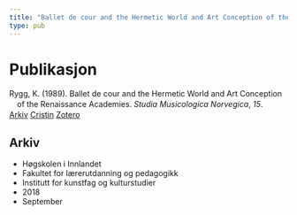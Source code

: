 ```yaml
---
title: "Ballet de cour and the Hermetic World and Art Conception of the Renaissance Academies"
type: pub
---
```

<h1>Publikasjon</h1>
<article id="csl-bib-container-8ZVVPYSQ" class="csl-bib-container">
  <div class="csl-bib-body" style="line-height: 1.35; padding-left: 1em; text-indent:-1em;">
  <div class="csl-entry">Rygg, K. (1989). Ballet de cour and the Hermetic World and Art Conception of the Renaissance Academies. <i>Studia Musicologica Norvegica</i>, <i>15</i>.</div>
</div>
  <div class="csl-bib-buttons">
    <a href="#taxonomy-article-8ZVVPYSQ" class="csl-bib-button">Arkiv</a>
    <a href="https://app.cristin.no/results/show.jsf?id=1612273" alt="Cristin URL" class="csl-bib-button">Cristin</a>
    <a href="http://zotero.org/groups/5022929/items/8ZVVPYSQ" alt="Zotero URL" class="csl-bib-button">Zotero</a>
  </div>
  <div id="csl-bib-meta-container-8ZVVPYSQ"></div>
</article>
<div id="csl-bib-meta-8ZVVPYSQ" class="csl-bib-meta">
  <article id="taxonomy-article-8ZVVPYSQ" class="taxonomy-article">
    <h1>Arkiv</h1>
    <ul>
      <li>Høgskolen i Innlandet</li>
      <li>Fakultet for lærerutdanning og pedagogikk</li>
      <li>Institutt for kunstfag og kulturstudier</li>
      <li>2018</li>
      <li>September</li>
    </ul>
  </article>
</div>
